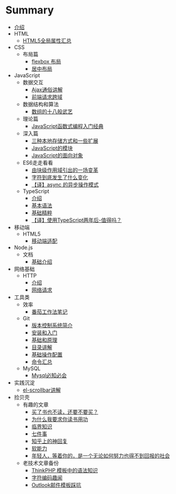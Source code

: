 # Summary

* [介绍](README.md)
* HTML
  - [HTML5全局属性汇总](HTML/global-attr.md)
* CSS
  - 布局篇
    * [flexbox 布局](CSS/layouts/flexbox.md)
    * [居中布局](CSS/layouts/middle.md)
* JavaScript
  - 数据交互
    * [Ajax通俗讲解](JavaScript/utility/data-interaction/ajax.md)
    * [前端请求跨域](JavaScript/utility/data-interaction/cross-origin.md)
  - 数据结构和算法
    * [数组的十八般武艺](JavaScript/utility/fe-algorithm/array.md)
  - 理论篇
    * [JavaScript函数式编程入门经典](JavaScript/utility/fp.md)
  - 深入篇
    * [三种本地存储方式和一些扩展](JavaScript/utility/cache.md)
    * [JavaScript的模块](JavaScript/utility/module.md)
    * [JavaScript的面向对象](JavaScript/utility/oo.md)
  - ES6走走看看
    * [由块级作用域引出的一场变革](JavaScript/ES6/block.md)
    * [字符到底发生了什么变化](JavaScript/ES6/string.md)
    * [【译】async 的异步操作模式](JavaScript/ES6/async.md)
  - TypeScript
    * [介绍](JavaScript/typescript/intro.md)
    * [基本语法](JavaScript/typescript/synax.md)
    * [基础精粹](JavaScript/typescript/basic-essence.md)
    * [【译】使用TypeScript两年后-值得吗？](JavaScript/typescript/use-typescript-two-years.md)
* 移动端
  - HTML5
    * [移动端适配](mobile/fit.md)
* Node.js
  - 文档
    * [基础介绍](node/index.md)
* 网络基础
  - HTTP
    * [介绍](network-basics/HTTP/index.md)
    * [网络请求](network-basics/request/index.md)
* 工具类
  - 效率
    * [番茄工作法笔记](assistive-tools/efficiency/tomato.md)
  - Git
    * [版本控制系统简介](assistive-tools/git/intro.md)
    * [安装和入门](assistive-tools/git/workflow.md)
    * [基础和原理](assistive-tools/git/theory.md)
    * [目录讲解](assistive-tools/git/directory.md)
    * [基础操作配置](assistive-tools/git/setconfig.md)
    * [命令汇总](assistive-tools/git/command.md)
  - MySQL
    * [Mysql必知必会](assistive-tools/database/mysql.md)
* 实践沉淀
  - [el-scrollbar讲解](project/el-scrollbar.md)
* 捡贝壳
  - 有趣的文章
    * [买了书也不读，还要不要买？](article/book.md)
    * [为什么我要求你读书用功](article/read-book.md)
    * [临界知识](article/critical-knowledge.md)
    * [七件事](article/seven-thing.md)
    * [知乎上的神回复](article/zhihu48.md)
    * [软能力](article/soft-skills.md)
    * [年轻人，等着你的，是一个无论如何努力也得不到回报的社会](article/female.md)
  - 老技术文章备份
    * [ThinkPHP 模板中的语法知识](article/oldTechnologyArticle/ThinkPHP_template.md)
    * [字符编码趣闻](article/oldTechnologyArticle/zifubianma.md)
    * [Outlook邮件模板踩坑](article/oldTechnologyArticle/email.md)
